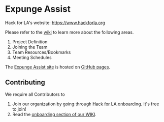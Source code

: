 # Expunge Assist

Hack for LA's website: https://www.hackforla.org

Please refer to the [wiki](https://github.com/hackforla/expunge-assist/wiki) to learn more about the following areas.

1. Project Definition
2. Joining the Team
3. Team Resources/Bookmarks
4. Meeting Schedules

The [Expunge Assist site](https://expungeassist.org/) is hosted on [GitHub pages](https://pages.github.com/).

## Contributing

We require all Contributors to

1. Join our organization by going through [Hack for LA onboarding](https://www.hackforla.org/getting-started). It's free to join!
2. Read the [onboarding section of our WIKI](https://github.com/hackforla/expunge-assist/wiki/Joining-the-Team).
